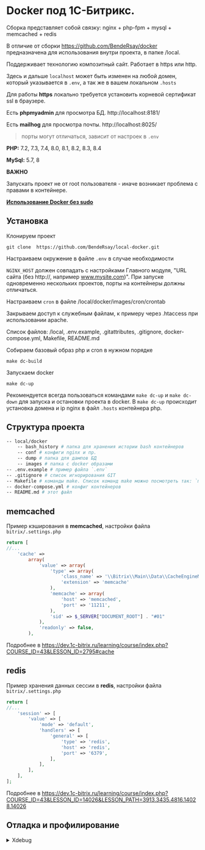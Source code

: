 # Docker под 1С-Битрикс.
Сборка представляет собой связку:
nginx + php-fpm + mysql + memcached + redis

В отличие от сборки https://github.com/BendeRsay/docker предназначена для использования внутри проекта, в папке /local.

Поддерживает технологию композитный сайт. Работает в https или http.

Здесь и дальше `localhost` может быть изменен на любой домен, который указывается в `.env`, а так же в вашем локальном `.hosts`

Для работы **https** локально требуется установить корневой сертификат ssl в браузере.

Есть **phpmyadmin** для просмотра БД. http://localhost:8181/

Есть **mailhog** для просмотра почты. http://localhost:8025/
> порты могут отличаться, зависит от настроек в `.env`

**PHP:** 7.2, 7.3, 7.4, 8.0, 8.1, 8.2, 8.3, 8.4

**MySql:** 5.7, 8

**ВАЖНО**

Запускать проект не от root пользователя - иначе возникает проблема с правами в контейнере. 

**[Использование Docker без sudo](https://docs.docker.com/engine/install/linux-postinstall/)**

## Установка
Клонируем проект

`git clone  https://github.com/BendeRsay/local-docker.git`

Настраиваем окружение в файле `.env` в случае необходимости

`NGINX_HOST` должен совпадать с настройками Главного модуля, "URL сайта (без http://, например www.mysite.com)". При запуске одновременно нескольких проектов, порты на контейнеры должны отличаться.

Настраиваем `cron` в файле /local/docker/images/cron/crontab

Закрываем доступ к служебным файлам, к примеру через .htaccess при использовании apache.

Список файлов:
/local, .env.example, .gitattributes, .gitignore, docker-compose.yml, Makefile, README.md

Собираем базовый образ php и cron в нужном порядке

`make dc-build`

Запускаем docker

`make dc-up`

Рекомендуется всегда пользоваться командами `make dc-up` и `make dc-down` для запуска и остановки проекта в docker.
В `make dc-up` происходит установка домена и ip nginx в файл `.hosts` контейнера php.

## Структура проекта
```bash
-- local/docker
    -- bash_history # папка для хранения истории bash контейнеров
    -- conf # конфиги nginx и пр.
    -- dump # папка для дампов БД
    -- images # папка с docker образами
-- .env.example # пример файла `.env`
-- .gitignore # список игнорирования GIT
-- Makefile # команды make. Список команд make можно посмотреть так: `make` или `make help`
-- docker-compose.yml # конфиг контейнеров
-- README.md # этот файл
```

## memcached
Пример кэширования в **memcached**, настройки файла `bitrix/.settings.php`
````php
return [
//...        
    'cache' =>
        array(
            'value' => array(
                'type' => array(
                    'class_name' => '\\Bitrix\\Main\\Data\\CacheEngineMemcache',
                    'extension' => 'memcache'
                ),
                'memcache' => array(
                    'host' => 'memcached',
                    'port' => '11211',
                ),
                'sid' => $_SERVER["DOCUMENT_ROOT"] . "#01"
            ),
            'readonly' => false,
        ),
````
Подробнее в https://dev.1c-bitrix.ru/learning/course/index.php?COURSE_ID=43&LESSON_ID=2795#cache

## redis
Пример хранения данных сессии в **redis**, настройки файла `bitrix/.settings.php`
````php
return [
//...        
    'session' => [
        'value' => [
            'mode' => 'default',
            'handlers' => [
                'general' => [
                    'type' => 'redis',
                    'host' => 'redis',
                    'port' => '6379',
                ],
            ],
        ],
    ],
];
````
Подробнее в https://dev.1c-bitrix.ru/learning/course/index.php?COURSE_ID=43&LESSON_ID=14026&LESSON_PATH=3913.3435.4816.14028.14026

## Отладка и профилирование

<details>
  <summary>Xdebug</summary>

**[Документация](https://xdebug.org/docs/)**
    
**[Расширения для браузеров](https://www.jetbrains.com/help/phpstorm/2022.3/browser-debugging-extensions.html)**

В php.ini нашего контейнера с PHP имеется секция xdebug, где прописываются параметры для работы с Xdebug.

Пример параметров:
```ini
xdebug.idekey = www-data
xdebug.mode = develop, debug, coverage
xdebug.start_with_request=trigger
xdebug.trigger_value=startXdebug
#xdebug.log="/var/www/html/xdebug.log"
```
О параметрах:

| Параметр                  | Описание                                                                                               |
|---------------------------|--------------------------------------------------------------------------------------------------------|
| xdebug.idekey             | ключ IDE                                                                                               |
| xdebug.mode               | **[возможные режимы работы](https://xdebug.org/docs/code_coverage#mode)**                              |
| xdebug.start_with_request | как будет запускаться. **[Подробнее](https://xdebug.org/docs/all_settings#start_with_request)**        |
| xdebug.trigger_value      | значение для активации триггера. **[Подробнее](https://xdebug.org/docs/all_settings#trigger_value)**   |
| xdebug.log                | путь до логов. Если не работает xdebug - **[смотрим логи](https://xdebug.org/docs/code_coverage#log)** |

**Настройка в IDE:**

<details>
  <summary>PhpStorm</summary>

**[Документация от PhpStorm](https://www.jetbrains.com/help/phpstorm/configuring-xdebug.html)**

1. Открываем список серверов **Settings -> PHP -> Servers**
2. Добавляем новый сервер с любым названием. Хост указываем тот, по которому заходим на сайт локально без указания протокола (нужен только порт 80 или 443)
3. Включаем маппинг и для корня проекта указываем **/var/www/html**
4. Открываем **Run -> Edit Configurations...**
5. Нажимаем на **+** и выбираем **PHP Remote Debug**
6. Вводим любое имя, выбираем из выпадающего списка наш сервер, указываем IDE key (обычно PHP_STORM). Дополнительно в пункте Pre-configuration можно провести валидацию. Сохраняем
7. Ставим **[точки остановки](https://www.jetbrains.com/help/phpstorm/using-breakpoints.html)**, включаем прослушивание (телефонная трубка в правом верхнем углу) и открываем нужную страницу в браузере

</details>

<details>
  <summary>VS Code</summary>

Для начала **[установим расширение](https://marketplace.visualstudio.com/items?itemName=xdebug.php-debug)** для работы с xdebug.
**[Подробнее об установке расширения](https://habr.com/ru/post/310708/)**.

Настраиваем launch.json:
```json
{
    "name": "Listen for Xdebug",
    "type": "php",
    "request": "launch",
    "port": 9003,
    "log": true,
    "externalConsole": false,
    "pathMappings": {
      "/var/www/html": "${workspaceFolder}"
    },
    "hostname": "localhost"
}
```

**port** - должен совпадать с портом из настроек в php.ini. А там по умолчанию 9003.

**pathMappings** - слева путь внутри контейнера PHP. Справа путь на нашей машине. ${workspaceFolder} - указывает на нашу рабочую область/текущий проект в VS Code.

**hostname** - Очень важный параметр для windows (wsl2), если его не указать, то VS Code не ловит запросы от Xdebug.

**[Подробней про отличие настроек xdebug 2 и xdebug 3](https://stackoverflow.com/questions/62104199/issues-when-debugging-php-in-vscode-using-docker-and-wsl2)**

**[Подробней про параметры в launch.json](https://stackoverflow.com/questions/38703278/vscode-environment-variables-besides-workspaceroot)**

</details>

</details>
